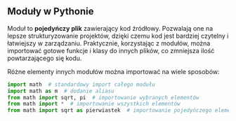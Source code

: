 ## Moduły w Pythonie

Moduł to **pojedyńczy plik** zawierający kod źródłowy. Pozwalają one na lepsze strukturyzowanie projektów, dzięki czemu kod jest bardziej czytelny i łatwiejszy w zarządzaniu. Praktycznie, korzystając z modułów, można importować gotowe funkcje i klasy do innych plików, co zmniejsza ilość powtarzającego się kodu.

Różne elementy innych modułów można importować na wiele sposobów:

```python
import math  # standardowy import całego modułu
import math as m  # dodanie aliasu
from math import sqrt, pi  # importowanie wybranych elementów
from math import *  # importowanie wszystkich elementów
from math import sqrt as pierwiastek  # importowanie pojedyńczego elementu z aliasem
```
